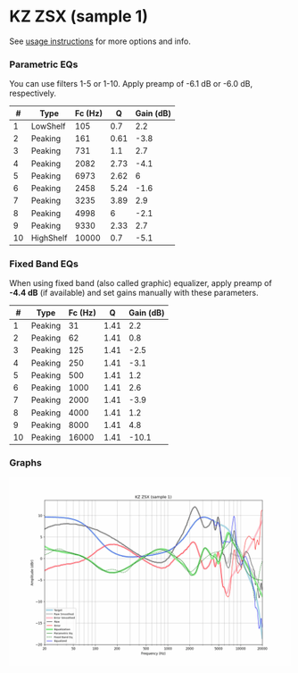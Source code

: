 # KZ ZSX (sample 1)
See [usage instructions](https://github.com/jaakkopasanen/AutoEq#usage) for more options and info.

### Parametric EQs
You can use filters 1-5 or 1-10. Apply preamp of -6.1 dB or -6.0 dB, respectively.

|   # | Type      |   Fc (Hz) |    Q |   Gain (dB) |
|-----|-----------|-----------|------|-------------|
|   1 | LowShelf  |       105 | 0.7  |         2.2 |
|   2 | Peaking   |       161 | 0.61 |        -3.8 |
|   3 | Peaking   |       731 | 1.1  |         2.7 |
|   4 | Peaking   |      2082 | 2.73 |        -4.1 |
|   5 | Peaking   |      6973 | 2.62 |         6   |
|   6 | Peaking   |      2458 | 5.24 |        -1.6 |
|   7 | Peaking   |      3235 | 3.89 |         2.9 |
|   8 | Peaking   |      4998 | 6    |        -2.1 |
|   9 | Peaking   |      9330 | 2.33 |         2.7 |
|  10 | HighShelf |     10000 | 0.7  |        -5.1 |

### Fixed Band EQs
When using fixed band (also called graphic) equalizer, apply preamp of **-4.4 dB** (if available) and set gains manually with these parameters.

|   # | Type    |   Fc (Hz) |    Q |   Gain (dB) |
|-----|---------|-----------|------|-------------|
|   1 | Peaking |        31 | 1.41 |         2.2 |
|   2 | Peaking |        62 | 1.41 |         0.8 |
|   3 | Peaking |       125 | 1.41 |        -2.5 |
|   4 | Peaking |       250 | 1.41 |        -3.1 |
|   5 | Peaking |       500 | 1.41 |         1.2 |
|   6 | Peaking |      1000 | 1.41 |         2.6 |
|   7 | Peaking |      2000 | 1.41 |        -3.9 |
|   8 | Peaking |      4000 | 1.41 |         1.2 |
|   9 | Peaking |      8000 | 1.41 |         4.8 |
|  10 | Peaking |     16000 | 1.41 |       -10.1 |

### Graphs
![](./KZ%20ZSX%20(sample%201).png)
